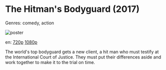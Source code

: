 # The Hitman's Bodyguard (2017)

Genres: comedy, action

![poster](http://image.tmdb.org/t/p/w500/5CGjlz2vyBhW5xHW4eNOZIdgzYq.jpg)

en:
  [720p](magnet:?xt=urn:btih:79C0CB48CD77946FC20AEA3B9F80DE605FD7A06C&tr=udp://glotorrents.pw:6969/announce&tr=udp://tracker.opentrackr.org:1337/announce&tr=udp://torrent.gresille.org:80/announce&tr=udp://tracker.openbittorrent.com:80&tr=udp://tracker.coppersurfer.tk:6969&tr=udp://tracker.leechers-paradise.org:6969&tr=udp://p4p.arenabg.ch:1337&tr=udp://tracker.internetwarriors.net:1337)
  [1080p](magnet:?xt=urn:btih:6336FE5A90D4DF80ED43FFC4007D05A3C61AAADB&tr=udp://glotorrents.pw:6969/announce&tr=udp://tracker.opentrackr.org:1337/announce&tr=udp://torrent.gresille.org:80/announce&tr=udp://tracker.openbittorrent.com:80&tr=udp://tracker.coppersurfer.tk:6969&tr=udp://tracker.leechers-paradise.org:6969&tr=udp://p4p.arenabg.ch:1337&tr=udp://tracker.internetwarriors.net:1337)
  


The world's top bodyguard gets a new client, a hit man who must testify at the International Court of Justice. They must put their differences aside and work together to make it to the trial on time.